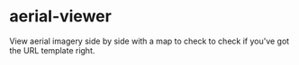 # aerial-viewer
View aerial imagery side by side with a map to check to check if you've got the URL template right.
